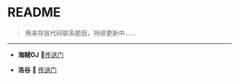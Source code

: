 # README

> 用来存放代码联系题目，持续更新中......

------

- **海贼OJ** 🚪[传送门]( http://oj.haizeix.com/ )

- **洛谷** 🚪 [传送门]( https://www.luogu.com.cn/ )

